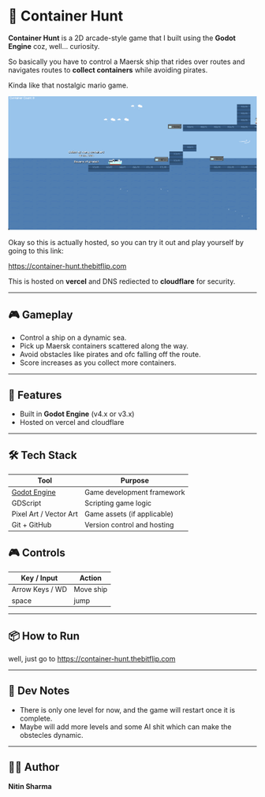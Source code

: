 # 🚢 Container Hunt

**Container Hunt** is a 2D arcade-style game that I built using the **Godot Engine** coz, well... curiosity.

So basically you have to control a Maersk ship that rides over routes and navigates routes to **collect containers** while avoiding pirates.

Kinda like that nostalgic mario game.

![Container Hunt Gameplay Screenshot](/readme_assets/images/sc_1.png)



Okay so this is actually hosted, so you can try it out and play yourself by going to this link:

https://container-hunt.thebitflip.com

This is hosted on **vercel** and DNS rediected to **cloudflare** for security.


---

## 🎮 Gameplay

- Control a ship on a dynamic sea.
- Pick up Maersk containers scattered along the way.
- Avoid obstacles like pirates and ofc falling off the route.
- Score increases as you collect more containers.

---

## 🚀 Features

- Built in **Godot Engine** (v4.x or v3.x)
- Hosted on vercel and cloudflare

---

## 🛠️ Tech Stack

| Tool        | Purpose                         |
|-------------|---------------------------------|
| [Godot Engine](https://godotengine.org/) | Game development framework |
| GDScript     | Scripting game logic           |
| Pixel Art / Vector Art | Game assets (if applicable) |
| Git + GitHub | Version control and hosting    |


## 🎮 Controls

| Key / Input | Action         |
|-------------|----------------|
| Arrow Keys / WD | Move ship |
| space | jump |

---

## 📦 How to Run

well, just go to https://container-hunt.thebitflip.com

---

## 🌊 Dev Notes

- There is only one level for now, and the game will restart once it is complete.
- Maybe will add more levels and some AI shit which can make the obstecles dynamic.


---

## 🧑‍💻 Author

**Nitin Sharma**
